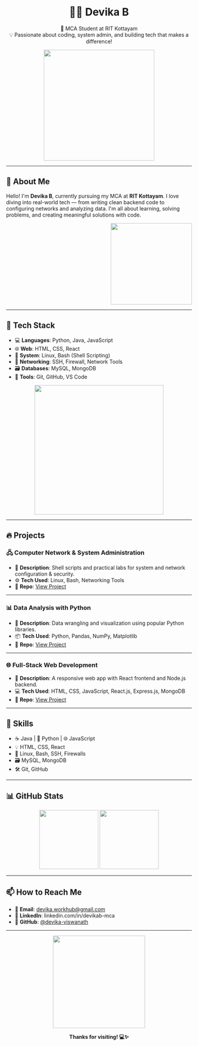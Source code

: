 <h1 align="center">👩‍💻 Devika B</h1>
<p align="center">
  📌 MCA Student at RIT Kottayam <br>
  💡 Passionate about coding, system admin, and building tech that makes a difference!
</p>

<p align="center">
  <img src="https://media.giphy.com/media/26tn33aiTi1jkl6H6/giphy.gif" width="300" />
</p>

---

## 🌟 About Me

Hello! I'm **Devika B**, currently pursuing my MCA at **RIT Kottayam**. I love diving into real-world tech — from writing clean backend code to configuring networks and analyzing data. I'm all about learning, solving problems, and creating meaningful solutions with code.

<p align="right">
  <img src="https://media.giphy.com/media/1hHm2zb2g8PzB7lG3n/giphy.gif" width="220" />
</p>

---

## 🚀 Tech Stack

- 💻 **Languages**: Python, Java, JavaScript  
- 🌐 **Web**: HTML, CSS, React  
- 🐧 **System**: Linux, Bash (Shell Scripting)  
- 🔐 **Networking**: SSH, Firewall, Network Tools  
- 🗃 **Databases**: MySQL, MongoDB  
- 🧰 **Tools**: Git, GitHub, VS Code

<p align="center">
  <img src="https://media.giphy.com/media/3oriO0OEd9QIDdllqo/giphy.gif" width="350" />
</p>

---

## 🔥 Projects

### 🖧 Computer Network & System Administration
- 📝 **Description**: Shell scripts and practical labs for system and network configuration & security.
- ⚙️ **Tech Used**: Linux, Bash, Networking Tools  
- 🔗 **Repo**: [View Project](#)

---

### 📊 Data Analysis with Python
- 📝 **Description**: Data wrangling and visualization using popular Python libraries.
- 📦 **Tech Used**: Python, Pandas, NumPy, Matplotlib  
- 🔗 **Repo**: [View Project](#)

---

### 🌐 Full-Stack Web Development
- 📝 **Description**: A responsive web app with React frontend and Node.js backend.
- 💻 **Tech Used**: HTML, CSS, JavaScript, React.js, Express.js, MongoDB  
- 🔗 **Repo**: [View Project](#)

---

## 🎯 Skills

- ☕ Java | 🐍 Python | 🌐 JavaScript  
- 💡 HTML, CSS, React  
- 🔐 Linux, Bash, SSH, Firewalls  
- 🗃 MySQL, MongoDB  
- 🛠 Git, GitHub

---

## 📊 GitHub Stats

<p align="center">
  <img src="https://github-readme-stats.vercel.app/api?username=devika-viswanath&show_icons=true&theme=tokyonight" height="160"/>
  <img src="https://github-readme-streak-stats.herokuapp.com?user=devika-viswanath&theme=tokyonight" height="160"/>
</p>

---

## 📫 How to Reach Me

- 📧 **Email**: devika.workhub@gmail.com 
- 💼 **LinkedIn**: linkedin.com/in/devikab-mca 
- 🐙 **GitHub**: [@devika-viswanath](https://github.com/devika-viswanath)

---

<p align="center">
  <img src="https://media.giphy.com/media/xUPGcguWZHRC2HyBRS/giphy.gif" width="250" />
</p>

<p align="center"><b>Thanks for visiting! 💻✨</b></p>
